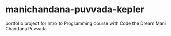 # manichandana-puvvada-kepler
portfolio project for Intro to Programming course with Code the Dream
Mani Chandana Puvvada